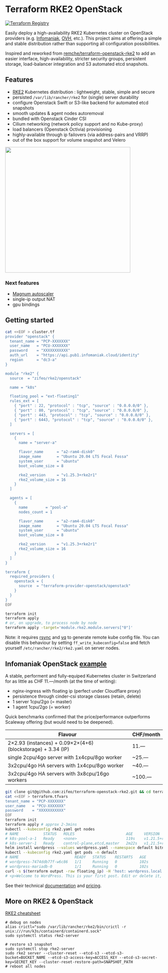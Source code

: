 # Terraform RKE2 OpenStack

[![Terraform Registry](https://img.shields.io/badge/terraform-registry-blue.svg)](https://registry.terraform.io/modules/zifeo/rke2/openstack/latest)

Easily deploy a high-availability RKE2 Kubernetes cluster on OpenStack providers
(e.g. [Infomaniak](https://www.infomaniak.com/fr/hebergement/public-cloud),
[OVH](https://www.ovhcloud.com/fr/public-cloud/), etc.). This project aims at
offering a simple and stable distribution rather than supporting all
configuration possibilities.

Inspired and reworked from
[remche/terraform-openstack-rke2](https://github.com/remche/terraform-openstack-rke2)
to add an easier interface, high-availability, stricter security groups,
persistent storage, load-balancer integration and S3 automated etcd snapshots.

## Features

- [RKE2](https://docs.rke2.io) Kubernetes distribution : lightweight, stable,
  simple and secure
- persisted `/var/lib/rancher/rke2` for (single) server durability
- configure Openstack Swift or S3-like backend for automated etcd snapshots
- smooth updates & agent nodes autoremoval
- bundled with Openstack Cinder CSI
- Cilium networking (network policy support and no Kube-proxy)
- load balancers (Openstack Octivia) provisioning
- highly-available through ip failovers (via address-pairs and VRRP)
- out of the box support for volume snapshot and Velero

<img src="https://github.com/zifeo/terraform-openstack-rke2/raw/main/example/net.png" height="400" />

### Next features

- [Magnum autoscaler](https://github.com/kubernetes/autoscaler/tree/master/cluster-autoscaler/cloudprovider/magnum)
- single-ip output NAT
- gpu bindings

## Getting started

```bash
cat <<EOF > cluster.tf
provider "openstack" {
  tenant_name = "PCP-XXXXXXX"
  user_name   = "PCU-XXXXXXX"
  password    = "XXXXXXXXXXX"
  auth_url    = "https://api.pub1.infomaniak.cloud/identity"
  region      = "dc3-a"
}

module "rke2" {
  source  = "zifeo/rke2/openstack"

  name = "k8s"

  floating_pool = "ext-floating1"
  rules_ext = [
    { "port" : 22, "protocol" : "tcp", "source" : "0.0.0.0/0" },
    { "port" : 80, "protocol" : "tcp", "source" : "0.0.0.0/0" },
    { "port" : 443, "protocol" : "tcp", "source" : "0.0.0.0/0" },
    { "port" : 6443, "protocol" : "tcp", "source" : "0.0.0.0/0" },
  ]

  servers = [
    {
      name = "server-a"

      flavor_name      = "a2-ram4-disk0"
      image_name       = "Ubuntu 20.04 LTS Focal Fossa"
      system_user      = "ubuntu"
      boot_volume_size = 8

      rke2_version     = "v1.25.3+rke2r1"
      rke2_volume_size = 16
    }
  ]

  agents = [
    {
      name        = "pool-a"
      nodes_count = 1

      flavor_name      = "a2-ram4-disk0"
      image_name       = "Ubuntu 20.04 LTS Focal Fossa"
      system_user      = "ubuntu"
      boot_volume_size = 8

      rke2_version     = "v1.25.3+rke2r1"
      rke2_volume_size = 16
    }
  ]
}

terraform {
  required_providers {
    openstack = {
      source  = "terraform-provider-openstack/openstack"
    }
  }
}
EOF

terraform init
terraform apply
# or, on upgrade, to process node by node
terraform apply -target='module.rke2.module.servers["0"]'
```

Note: it requires [rsync](https://rsync.samba.org) and
[yq](https://github.com/mikefarah/yq) to generate remote kube config file. You
can disable this behaviour by setting `ff_write_kubeconfig=false` and fetch
yourself `/etc/rancher/rke2/rke2.yaml` on server nodes.

## Infomaniak OpenStack [example](./example/main.tf)

A stable, performent and fully-equiped Kubernetes cluster in Switzerland for as
little as CHF 11.—/month (at the time of writing):

- nginx-ingress with floating ip (perfect under Cloudflare proxy)
- persistence through cinder-csi storage classes (retain, delete)
- 1 server 1cpu/2go (= master)
- 1 agent 1cpu/2go (= worker)

Quick benchmarks confirmed that the price/performance outperforms Scaleway
offering (but would need to be deepened).

| Flavour                                                      | CHF/month |
| ------------------------------------------------------------ | --------- |
| 2×2.93 (instances) + 0.09×2×(4+6) (blockstorage) + 3.34 (IP) | 11.—      |
| single 2cpu/4go server with 1x4cpu/8go worker                | ~25.—     |
| 3x2cpu/4go HA servers with 1x4cpu/8go worker                 | ~40.—     |
| 3x2cpu/4go HA servers with 3x8cpu/16go workers               | ~100.—    |

```bash
git clone git@github.com:zifeo/terraform-openstack-rke2.git && cd terraform-openstack-rke2/example
cat <<EOF > terraform.tfvars
tenant_name = "PCP-XXXXXXX"
user_name   = "PCU-XXXXXXX"
password    = "XXXXXXXXXXX"
EOF
terraform init
terraform apply # approx 2-3mins
kubectl --kubeconfig rke2.yaml get nodes
# NAME           STATUS   ROLES                       AGE     VERSION
# k8s-pool-a-1   Ready    <none>                      119s    v1.21.5+rke2r2
# k8s-server-1   Ready    control-plane,etcd,master   2m22s   v1.21.5+rke2r2
helm install wordpress --values wordpress.yaml --namespace default bitnami/wordpress
kubectl --kubeconfig rke2.yaml get pods -n default
# NAME                         READY   STATUS    RESTARTS   AGE
# wordpress-7474ddb77f-w6c86   1/1     Running   0          102s
# wordpress-mariadb-0          1/1     Running   0          102s
curl -s $(terraform output -raw floating_ip) -H 'host: wordpress.local' | grep Welcome
# <p>Welcome to WordPress. This is your first post. Edit or delete it, then start writing!</p>
```

See their technical [documentation](https://docs.infomaniak.cloud) and
[pricing](https://www.infomaniak.com/fr/hebergement/public-cloud/tarifs).

## More on RKE2 & OpenStack

[RKE2 cheatsheet](https://gist.github.com/superseb/3b78f47989e0dbc1295486c186e944bf)

```
# debug on nodes
alias crictl="sudo /var/lib/rancher/rke2/bin/crictl -r unix:///run/k3s/containerd/containerd.sock"
sudo systemctl status rke2-server

# restore s3 snapshot
sudo systemctl stop rke2-server
sudo rke2 server --cluster-reset --etcd-s3 --etcd-s3-bucket=BUCKET_NAME --etcd-s3-access-key=ACCESS_KEY --etcd-s3-secret-key=SECRET_KEY --cluster-reset-restore-path=SNAPSHOT_PATH
# reboot all nodes
```
